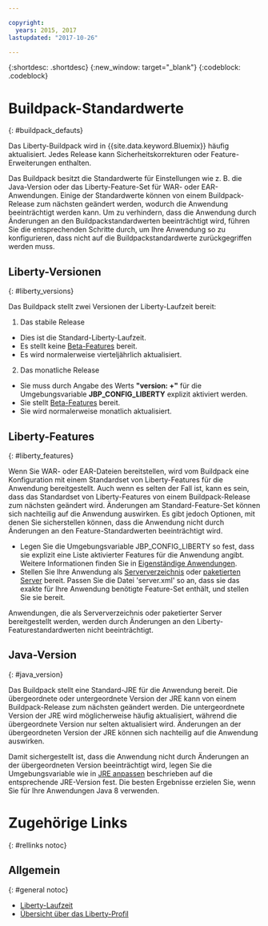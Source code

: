 ```yaml
---

copyright:
  years: 2015, 2017
lastupdated: "2017-10-26"

---
```


{:shortdesc: .shortdesc}
{:new_window: target="_blank"}
{:codeblock: .codeblock}

# Buildpack-Standardwerte
{: #buildpack_defauts}

Das Liberty-Buildpack wird in {{site.data.keyword.Bluemix}} häufig aktualisiert. Jedes Release kann Sicherheitskorrekturen oder Feature-Erweiterungen enthalten.

Das Buildpack besitzt die Standardwerte für Einstellungen wie z. B. die Java-Version
oder das Liberty-Feature-Set für WAR- oder EAR-Anwendungen. Einige der Standardwerte können von einem Buildpack-Release zum nächsten geändert werden, wodurch die
Anwendung beeinträchtigt werden kann. Um zu verhindern, dass die Anwendung durch Änderungen an den Buildpackstandardwerten
beeinträchtigt wird, führen Sie die entsprechenden Schritte durch, um Ihre Anwendung so zu konfigurieren, dass
nicht auf die Buildpackstandardwerte zurückgegriffen werden muss.

## Liberty-Versionen
{: #liberty_versions}

Das Buildpack stellt zwei Versionen der Liberty-Laufzeit bereit:
1. Das stabile Release
  * Dies ist die Standard-Liberty-Laufzeit.
  * Es stellt keine [Beta-Features](usingBetaFeatures.html) bereit.
  * Es wird normalerweise vierteljährlich aktualisiert.

2. Das monatliche Release
  * Sie muss durch Angabe des Werts **"version: +"** für die Umgebungsvariable **JBP_CONFIG_LIBERTY** explizit aktiviert werden.
  * Sie stellt [Beta-Features](usingBetaFeatures.html) bereit.
  * Sie wird normalerweise monatlich aktualisiert.

## Liberty-Features
{: #liberty_features}

Wenn Sie WAR- oder EAR-Dateien bereitstellen, wird
vom Buildpack eine Konfiguration mit einem Standardset von Liberty-Features für die Anwendung bereitgestellt. Auch wenn es
selten der Fall ist, kann es sein, dass das Standardset von Liberty-Features von einem Buildpack-Release zum nächsten
geändert wird. Änderungen am Standard-Feature-Set können sich nachteilig auf die Anwendung auswirken. Es gibt jedoch Optionen,
mit denen Sie sicherstellen können, dass die Anwendung nicht durch Änderungen an den Feature-Standardwerten beeinträchtigt
wird.

* Legen Sie die Umgebungsvariable JBP_CONFIG_LIBERTY so fest, dass sie explizit eine Liste aktivierter Features für die
Anwendung angibt. Weitere Informationen finden Sie in [Eigenständige Anwendungen](optionsForPushing.html#stand_alone_apps).
* Stellen Sie Ihre Anwendung als
[Serververzeichnis](optionsForPushing.html#server_directory) oder
[paketierten Server](optionsForPushing.html#packaged_server) bereit. Passen Sie die Datei 'server.xml' so an, dass sie das exakte für Ihre Anwendung benötigte Feature-Set enthält, und stellen Sie sie bereit.

Anwendungen, die als Serververzeichnis oder
paketierter Server bereitgestellt werden, werden durch Änderungen an den Liberty-Featurestandardwerten nicht beeinträchtigt.

## Java-Version
{: #java_version}

Das Buildpack stellt eine Standard-JRE für die Anwendung bereit. Die übergeordnete oder untergeordnete Version der JRE kann von einem Buildpack-Release zum nächsten geändert werden. Die untergeordnete Version der JRE wird möglicherweise häufig aktualisiert,
während die übergeordnete Version nur selten aktualisiert wird. Änderungen an der übergeordneten Version der JRE können sich nachteilig auf die Anwendung auswirken.

Damit sichergestellt ist, dass die Anwendung nicht durch Änderungen an der übergeordneten Version beeinträchtigt wird, legen Sie die Umgebungsvariable wie in [JRE anpassen](customizingJRE.html) beschrieben auf die entsprechende JRE-Version fest. Die besten Ergebnisse erzielen Sie, wenn Sie für Ihre Anwendungen Java 8 verwenden.


# Zugehörige Links
{: #rellinks notoc}
## Allgemein
{: #general notoc}
* [Liberty-Laufzeit](index.html)
* [Übersicht über das Liberty-Profil](https://www.ibm.com/support/knowledgecenter/SSEQTP_liberty/com.ibm.websphere.wlp.doc/ae/cwlp_about.html)
